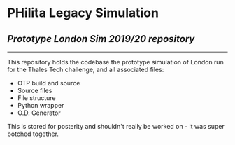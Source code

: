 # PHilita Legacy Simulation
## _Prototype London Sim 2019/20 repository_
---
This repository holds the codebase the prototype simulation of London run for the Thales Tech challenge, and all associated files:
- OTP build and source
- Source files 
- File structure
- Python wrapper
- O.D. Generator

This is stored for posterity and shouldn't really be worked on - it was super botched together. 